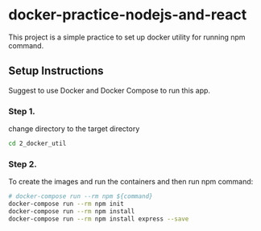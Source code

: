 # docker-practice-nodejs-and-react
This project is a simple practice to set up docker utility for running npm command.

## Setup Instructions
Suggest to use Docker and Docker Compose to run this app.


### Step 1.
change directory to the target directory
```bash
cd 2_docker_util
```

### Step 2.
To create the images and run the containers and then run npm command:
```bash
# docker-compose run --rm npm ${command}
docker-compose run --rm npm init 
docker-compose run --rm npm install 
docker-compose run --rm npm install express --save 
```


